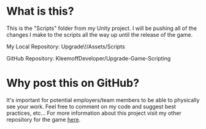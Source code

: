 # What is this?
<p>
This is the "Scripts" folder from my Unity project. I will be pushing all of the changes I make to the scripts all the way up until the release
of the game.
</p>
My Local Repository: Upgrade\!/Assets/Scripts

GitHub Repository: KleemoffDeveloper/Upgrade-Game-Scripting

# Why post this on GitHub?
<p>
It's important for potential employers/team members to be able to physically see your work. Feel free to comment on my code and suggest best practices, etc...
For more information about this project visit my other repository for the game <a href="https://github.com/KleemoffDeveloper/Upgrade-Game-Git">here</a>.
</p>
